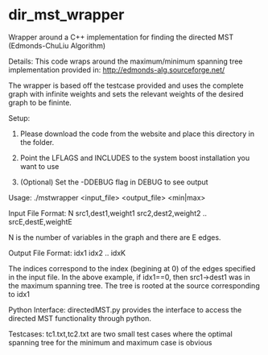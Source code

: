 dir_mst_wrapper
===============

Wrapper around a C++ implementation for finding the directed MST (Edmonds-ChuLiu Algorithm) 

Details:
This code wraps around the maximum/minimum spanning tree implementation provided in:
http://edmonds-alg.sourceforge.net/

The wrapper is based off the testcase provided and 
uses the complete graph with infinite weights and 
sets the relevant weights of the desired graph to be fininte.

Setup:
1) Please download the code from the website and place this directory in the folder.

2) Point the LFLAGS and INCLUDES to the system boost installation you want to use

3) (Optional) Set the -DDEBUG flag in DEBUG to see output

Usage:
./mstwrapper <input_file> <output_file> <min|max>

Input File Format:
N
src1,dest1,weight1
src2,dest2,weight2
..
srcE,destE,weightE

N is the number of variables in the graph and there are E edges.

Output File Format:
idx1
idx2
..
idxK

The indices correspond to the index (begining at 0) of the edges specified in the input
file. In the above example, if idx1==0, then src1->dest1 was in the maximum spanning tree.
The tree is rooted at the source corresponding to idx1

Python Interface:
directedMST.py provides the interface to access the directed MST functionality through python.

Testcases:
tc1.txt,tc2.txt are two small test cases where the optimal 
spanning tree for the minimum and maximum case is obvious
